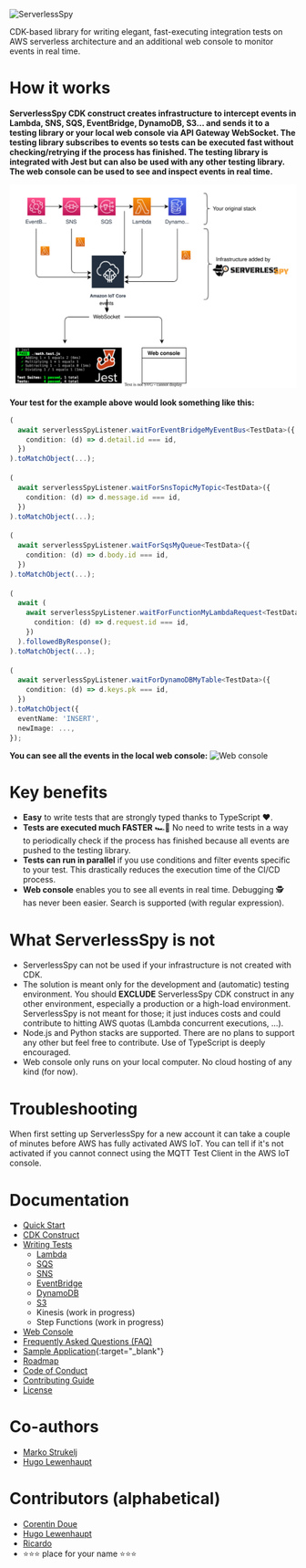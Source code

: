 ![ServerlessSpy](./logo/full_logo.svg)

CDK-based library for writing elegant, fast-executing integration tests on AWS serverless architecture and an additional web console to monitor events in real time.

# How it works

**ServerlessSpy CDK construct creates infrastructure to intercept events in Lambda, SNS, SQS, EventBridge, DynamoDB, S3... and sends it to a testing library or your local web console via API Gateway WebSocket. The testing library subscribes to events so tests can be executed fast without checking/retrying if the process has finished. The testing library is integrated with Jest but can also be used with any other testing library. The web console can be used to see and inspect events in real time.**

[![Concept](./doc/concept.svg)](https://serverlessspy.com/)

**Your test for the example above would look something like this:**
```typescript
(
  await serverlessSpyListener.waitForEventBridgeMyEventBus<TestData>({
    condition: (d) => d.detail.id === id,
  })
).toMatchObject(...);

(
  await serverlessSpyListener.waitForSnsTopicMyTopic<TestData>({
    condition: (d) => d.message.id === id,
  })
).toMatchObject(...);

(
  await serverlessSpyListener.waitForSqsMyQueue<TestData>({
    condition: (d) => d.body.id === id,
  })
).toMatchObject(...);

(
  await (
    await serverlessSpyListener.waitForFunctionMyLambdaRequest<TestData>({
      condition: (d) => d.request.id === id,
    })
  ).followedByResponse();
).toMatchObject(...);

(
  await serverlessSpyListener.waitForDynamoDBMyTable<TestData>({
    condition: (d) => d.keys.pk === id,
  })
).toMatchObject({
  eventName: 'INSERT',
  newImage: ...,
});
```

**You can see all the events in the local web console:**
![Web console](./doc/web_console.gif)

# Key benefits
 - **Easy** to write tests that are strongly typed thanks to TypeScript ❤️.
 - **Tests are executed much FASTER** 🏎️💨 No need to write tests in a way to periodically check if the process has finished because all events are pushed to the testing library.
 - **Tests can run in parallel** if you use conditions and filter events specific to your test. This drastically reduces the execution time of the CI/CD process.
 - **Web console** enables you to see all events in real time. Debugging 🕵 has never been easier. Search is supported (with regular expression).

# What ServerlessSpy is not
 - ServerlessSpy can not be used if your infrastructure is not created with CDK.
 - The solution is meant only for the development and (automatic) testing environment. You should **EXCLUDE** ServerlessSpy CDK construct in any other environment, especially a production or a high-load environment. ServerlessSpy is not meant for those; it just induces costs and could contribute to hitting AWS quotas (Lambda concurrent executions, ...).
 - Node.js and Python stacks are supported. There are no plans to support any other but feel free to contribute. Use of TypeScript is deeply encouraged.
 - Web console only runs on your local computer. No cloud hosting of any kind (for now).

# Troubleshooting
When first setting up ServerlessSpy for a new account it can take a couple of minutes before AWS has fully activated AWS IoT. You can tell if it's not activated if you cannot connect using the MQTT Test Client in the AWS IoT console.

# Documentation
 - [Quick Start](doc/quick_start.md)
 - [CDK Construct](doc/CDK_construct.md)
 - [Writing Tests](doc/writing_tests.md)
   - [Lambda](doc/Lambda.md)
   - [SQS](doc/SQS.md)
   - [SNS](doc/SNS.md)
   - [EventBridge](doc/EventBridge.md)
   - [DynamoDB](doc/DynamoDB.md)
   - [S3](doc/S3.md)
   - Kinesis (work in progress)
   - Step Functions (work in progress)
 - [Web Console](doc/web_console.md)
 - [Frequently Asked Questions (FAQ)](doc/FAQ.md)
 - [Sample Application](https://github.com/ServerlessLife/serverless-spy-example){:target="_blank"}
 - [Roadmap](doc/roadmap.md)
 - [Code of Conduct](doc/CODE_OF_CONDUCT.md)
 - [Contributing Guide](doc/CONTRIBUTING.md)
 - [License](./LICENSE.md)

# Co-authors
 - [Marko Strukelj](https://github.com/ServerlessLife)
 - [Hugo Lewenhaupt](https://github.com/Lewenhaupt)

# Contributors (alphabetical)
 - [Corentin Doue](https://github.com/CorentinDoue)
 - [Hugo Lewenhaupt](https://github.com/Lewenhaupt)
 - [Ricardo](https://github.com/cino)
 - ⭐⭐⭐ place for your name ⭐⭐⭐